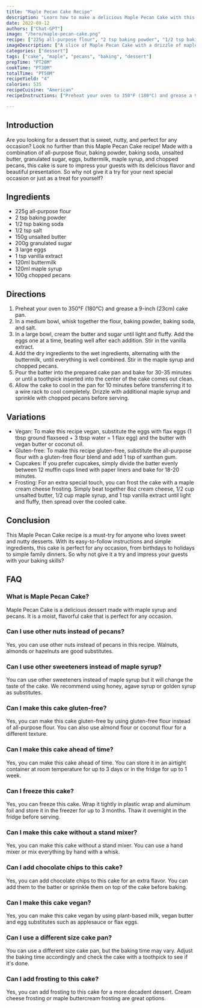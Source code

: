 ```yaml
---
title: "Maple Pecan Cake Recipe"
description: "Learn how to make a delicious Maple Pecan Cake with this easy recipe. Perfect for any occasion, this cake is sure to impress your guests with its sweet and nutty flavors."
date: 2022-09-12
authors: ["Chat-GPT"]
image: "/hero/maple-pecan-cake.png"
recipe: ["225g all-purpose flour", "2 tsp baking powder", "1/2 tsp baking soda", "1/2 tsp salt", "150g unsalted butter", "200g granulated sugar", "3 large eggs", "1 tsp vanilla extract", "120ml buttermilk", "120ml maple syrup", "100g chopped pecans"]
imageDescription: ["A slice of Maple Pecan Cake with a drizzle of maple syrup and a sprinkle of chopped pecans on top."]
categories: ["dessert"]
tags: ["cake", "maple", "pecans", "baking", "dessert"]
prepTime: "PT20M"
cookTime: "PT30M"
totalTime: "PT50M"
recipeYield: "4"
calories: 535
recipeCuisine: "American"
recipeInstructions: ["Preheat your oven to 350°F (180°C) and grease a 9-inch (23cm) cake pan.", "In a medium bowl, whisk together the flour, baking powder, baking soda, and salt.", "In a large bowl, cream the butter and sugar until light and fluffy. Add the eggs one at a time, beating well after each addition. Stir in the vanilla extract.", "Add the dry ingredients to the wet ingredients, alternating with the buttermilk, until everything is well combined. Stir in the maple syrup and chopped pecans.", "Pour the batter into the prepared cake pan and bake for 30-35 minutes or until a toothpick inserted into the center of the cake comes out clean.", "Allow the cake to cool in the pan for 10 minutes before transferring it to a wire rack to cool completely. Drizzle with additional maple syrup and sprinkle with chopped pecans before serving."]

---
```


## Introduction

Are you looking for a dessert that is sweet, nutty, and perfect for any occasion? Look no further than this Maple Pecan Cake recipe! Made with a combination of all-purpose flour, baking powder, baking soda, unsalted butter, granulated sugar, eggs, buttermilk, maple syrup, and chopped pecans, this cake is sure to impress your guests with its delicious flavor and beautiful presentation. So why not give it a try for your next special occasion or just as a treat for yourself?

## Ingredients

- 225g all-purpose flour
- 2 tsp baking powder
- 1/2 tsp baking soda
- 1/2 tsp salt
- 150g unsalted butter
- 200g granulated sugar
- 3 large eggs
- 1 tsp vanilla extract
- 120ml buttermilk
- 120ml maple syrup
- 100g chopped pecans

## Directions

1. Preheat your oven to 350°F (180°C) and grease a 9-inch (23cm) cake pan.
2. In a medium bowl, whisk together the flour, baking powder, baking soda, and salt.
3. In a large bowl, cream the butter and sugar until light and fluffy. Add the eggs one at a time, beating well after each addition. Stir in the vanilla extract.
4. Add the dry ingredients to the wet ingredients, alternating with the buttermilk, until everything is well combined. Stir in the maple syrup and chopped pecans.
5. Pour the batter into the prepared cake pan and bake for 30-35 minutes or until a toothpick inserted into the center of the cake comes out clean.
6. Allow the cake to cool in the pan for 10 minutes before transferring it to a wire rack to cool completely. Drizzle with additional maple syrup and sprinkle with chopped pecans before serving.

## Variations

- Vegan: To make this recipe vegan, substitute the eggs with flax eggs (1 tbsp ground flaxseed + 3 tbsp water = 1 flax egg) and the butter with vegan butter or coconut oil.
- Gluten-free: To make this recipe gluten-free, substitute the all-purpose flour with a gluten-free flour blend and add 1 tsp of xanthan gum.
- Cupcakes: If you prefer cupcakes, simply divide the batter evenly between 12 muffin cups lined with paper liners and bake for 18-20 minutes.
- Frosting: For an extra special touch, you can frost the cake with a maple cream cheese frosting. Simply beat together 8oz cream cheese, 1/2 cup unsalted butter, 1/2 cup maple syrup, and 1 tsp vanilla extract until light and fluffy, then spread over the cooled cake.

## Conclusion

This Maple Pecan Cake recipe is a must-try for anyone who loves sweet and nutty desserts. With its easy-to-follow instructions and simple ingredients, this cake is perfect for any occasion, from birthdays to holidays to simple family dinners. So why not give it a try and impress your guests with your baking skills?

## FAQ

### What is Maple Pecan Cake?

Maple Pecan Cake is a delicious dessert made with maple syrup and pecans. It is a moist, flavorful cake that is perfect for any occasion.

### Can I use other nuts instead of pecans?

Yes, you can use other nuts instead of pecans in this recipe. Walnuts, almonds or hazelnuts are good substitutes.

### Can I use other sweeteners instead of maple syrup?

You can use other sweeteners instead of maple syrup but it will change the taste of the cake. We recommend using honey, agave syrup or golden syrup as substitutes.

### Can I make this cake gluten-free?

Yes, you can make this cake gluten-free by using gluten-free flour instead of all-purpose flour. You can also use almond flour or coconut flour for a different texture.

### Can I make this cake ahead of time?

Yes, you can make this cake ahead of time. You can store it in an airtight container at room temperature for up to 3 days or in the fridge for up to 1 week.

### Can I freeze this cake?

Yes, you can freeze this cake. Wrap it tightly in plastic wrap and aluminum foil and store it in the freezer for up to 3 months. Thaw it overnight in the fridge before serving.

### Can I make this cake without a stand mixer?

Yes, you can make this cake without a stand mixer. You can use a hand mixer or mix everything by hand with a whisk.

### Can I add chocolate chips to this cake?

Yes, you can add chocolate chips to this cake for an extra flavor. You can add them to the batter or sprinkle them on top of the cake before baking.

### Can I make this cake vegan?

Yes, you can make this cake vegan by using plant-based milk, vegan butter and egg substitutes such as applesauce or flax eggs.

### Can I use a different size cake pan?

You can use a different size cake pan, but the baking time may vary. Adjust the baking time accordingly and check the cake with a toothpick to see if it's done.

### Can I add frosting to this cake?

Yes, you can add frosting to this cake for a more decadent dessert. Cream cheese frosting or maple buttercream frosting are great options.